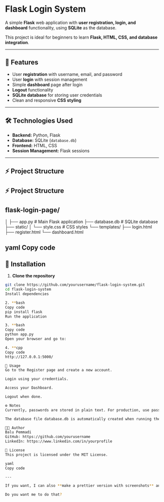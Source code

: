 # Flask Login System

A simple **Flask** web application with **user registration, login, and dashboard** functionality, using **SQLite** as the database.  

This project is ideal for beginners to learn **Flask, HTML, CSS, and database integration**.

---

## 📂 Features

- User **registration** with username, email, and password
- User **login** with session management
- Simple **dashboard** page after login
- **Logout** functionality
- **SQLite database** for storing user credentials
- Clean and responsive **CSS styling**

---

## 🛠️ Technologies Used

- **Backend:** Python, Flask  
- **Database:** SQLite (`database.db`)  
- **Frontend:** HTML, CSS  
- **Session Management:** Flask sessions  

---

## ⚡ Project Structure



## ⚡ Project Structure

## flask-login-page/
│
├── app.py # Main Flask application
├── database.db # SQLite database
├── static/
│ └── style.css # CSS styles
└── templates/
├── login.html
├── register.html
└── dashboard.html

yaml
Copy code
---

## 🚀 Installation

1. **Clone the repository**
```bash
git clone https://github.com/yourusername/flask-login-system.git
cd flask-login-system
Install dependencies

2. **bash
Copy code
pip install flask
Run the application

3. **bash
Copy code
python app.py
Open your browser and go to:

4. **cpp
Copy code
http://127.0.0.1:5000/

🔐 Usage
Go to the Register page and create a new account.

Login using your credentials.

Access your Dashboard.

Logout when done.

⚙️ Notes
Currently, passwords are stored in plain text. For production, use password hashing (e.g., werkzeug.security).

The database file database.db is automatically created when running the app for the first time.

👨‍💻 Author
Balu Pemmadi
GitHub: https://github.com/yourusername
LinkedIn: https://www.linkedin.com/in/yourprofile

📄 License
This project is licensed under the MIT License.

yaml
Copy code

---

If you want, I can also **make a prettier version with screenshots** and **live demo instructions**, so your GitHub repo looks professional and ready to impress recruiters 🚀.  

Do you want me to do that?
